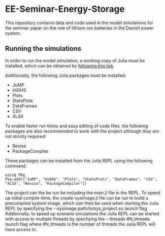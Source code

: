 # EE-Seminar-Energy-Storage
This repository contains data and code used in the model simulations for the seminar paper on the role of lithium-ion batteries in the Danish power system.

## Running the simulations
In order to run the model simulation, a working copy of Julia must be installed, which can be obtained by [following this link](https://julialang.org/downloads/).

Additionally, the following Julia packages must be installed:
- JuMP
- HiGHS
- Plots
- StatsPlots
- DataFrames
- CSV
- XLSX

To enable faster run times and easy editing of code files, the following packages are also recommended to work with the project although they are not strictly required:
- Revise
- PackageCompiler

These packages can be installed from the Julia REPL using the following command:

    using Pkg
    Pkg.add(["JuMP", "HiGHS", "Plots", "StatsPlots", "DataFrames", "CSV", "XLSX", "Revise", "PackageCompiler"])

The project can the be run be including the main.jl file in the REPL.
To speed up initial compile-time, the create-sysimage.jl file can be run to build a precompiled system image, which can then be used when starting the Julia REPL by specifying the --sysimage path/to/sys_project.so launch flag
Additionally, to speed up scenario simulations the Julia REPL can be started with access to multiple threads by specfiying the --threads #N_threads launch flag where #N_threads is the number of threads the Julia REPL will have access to.

